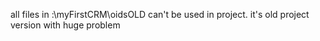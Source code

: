 all files in :\myFirstCRM\oidsOLD
can't be used in project. 
it's old project version with huge problem
